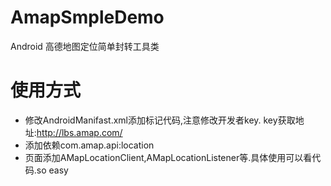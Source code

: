 # AmapSmpleDemo
Android 高德地图定位简单封转工具类
# 使用方式
  - 修改AndroidManifast.xml添加标记代码,注意修改开发者key. key获取地址:http://lbs.amap.com/
  - 添加依赖com.amap.api:location
  - 页面添加AMapLocationClient,AMapLocationListener等.具体使用可以看代码.so easy

